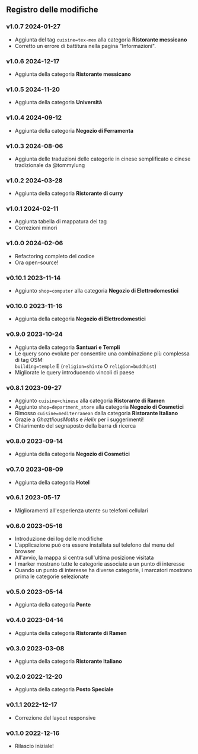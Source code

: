 ## Registro delle modifiche

### v1.0.7 <time>2024-01-27</time>

- Aggiunta del tag `cuisine=tex-mex` alla categoria **Ristorante messicano**
- Corretto un errore di battitura nella pagina "Informazioni".

### v1.0.6 <time>2024-12-17</time>

- Aggiunta della categoria **Ristorante messicano**

### v1.0.5 <time>2024-11-20</time>

- Aggiunta della categoria **Università**

### v1.0.4 <time>2024-09-12</time>

- Aggiunta della categoria **Negozio di Ferramenta**

### v1.0.3 <time>2024-08-06</time>

- Aggiunta delle traduzioni delle categorie in cinese semplificato e cinese tradizionale da @tommylung

### v1.0.2 <time>2024-03-28</time>

- Aggiunta della categoria **Ristorante di curry**

### v1.0.1 <time>2024-02-11</time>

- Aggiunta tabella di mappatura dei tag
- Correzioni minori

### v1.0.0 <time>2024-02-06</time>

- Refactoring completo del codice
- Ora open-source!

### v0.10.1 <time>2023-11-14</time>

- Aggiunto `shop=computer` alla categoria **Negozio di Elettrodomestici**

### v0.10.0 <time>2023-11-16</time>

- Aggiunta della categoria **Negozio di Elettrodomestici**

### v0.9.0 <time>2023-10-24</time>

- Aggiunta della categoria **Santuari e Templi**
- Le query sono evolute per consentire una combinazione più complessa di tag OSM:<br> `building=temple` E (`religion=shinto` O `religion=buddhist`)
- Migliorate le query introducendo vincoli di paese

### v0.8.1 <time>2023-09-27</time>

- Aggiunto `cuisine=chinese` alla categoria **Ristorante di Ramen**
- Aggiunto `shop=department_store` alla categoria **Negozio di Cosmetici**
- Rimosso `cuisine=mediterranean` dalla categoria **Ristorante Italiano**
- Grazie a _GhaztliousMoths_ e _Helix_ per i suggerimenti!
- Chiarimento del segnaposto della barra di ricerca

### v0.8.0 <time>2023-09-14</time>

- Aggiunta della categoria **Negozio di Cosmetici**

### v0.7.0 <time>2023-08-09</time>

- Aggiunta della categoria **Hotel**

### v0.6.1 <time>2023-05-17</time>

- Miglioramenti all'esperienza utente su telefoni cellulari

### v0.6.0 <time>2023-05-16</time>

- Introduzione dei log delle modifiche
- L'applicazione può ora essere installata sul telefono dal menu del browser
- All'avvio, la mappa si centra sull'ultima posizione visitata
- I marker mostrano tutte le categorie associate a un punto di interesse
- Quando un punto di interesse ha diverse categorie, i marcatori mostrano prima le categorie selezionate

### v0.5.0 <time>2023-05-14</time>

- Aggiunta della categoria **Ponte**

### v0.4.0 <time>2023-04-14</time>

- Aggiunta della categoria **Ristorante di Ramen**

### v0.3.0 <time>2023-03-08</time>

- Aggiunta della categoria **Ristorante Italiano**

### v0.2.0 <time>2022-12-20</time>

- Aggiunta della categoria **Posto Speciale**

### v0.1.1 <time>2022-12-17</time>

- Correzione del layout responsive

### v0.1.0 <time>2022-12-16</time>

- Rilascio iniziale!
